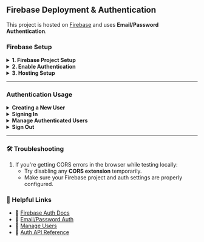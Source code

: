 ## Firebase Deployment & Authentication

This project is hosted on [Firebase](https://firebase.google.com/) and uses **Email/Password Authentication**.

### Firebase Setup

<details>
<summary><strong>1. Firebase Project Setup</strong></summary>

1. Go to [Firebase Console](https://console.firebase.google.com/) and create a new project.
2. Register your web app within the project.
3. Copy the Firebase config object into your project. You’ll usually place this in a `firebase.js` file in your `src/utils` folder.
4. Install Firebase:
   ```bash
   npm install firebase
   ```
5. Initialize Firebase inside `firebase.js`:
   ```js
   import { initializeApp } from "firebase/app";
   import { getAuth } from "firebase/auth";

   const firebaseConfig = {
     apiKey: "YOUR_API_KEY",
     authDomain: "YOUR_AUTH_DOMAIN",
     projectId: "YOUR_PROJECT_ID",
     storageBucket: "YOUR_STORAGE_BUCKET",
     messagingSenderId: "YOUR_MESSAGING_SENDER_ID",
     appId: "YOUR_APP_ID",
   };

   const app = initializeApp(firebaseConfig);
   export const getFirebaseAuth = getAuth(app);
   ```

</details>

<details>
<summary><strong>2. Enable Authentication</strong></summary>

1. In your Firebase console, go to `Build > Authentication > Get Started`.
2. Under **Sign-in method**, enable **Email/Password**.
3. You can refer to [Email/Password Auth - Web Docs](https://firebase.google.com/docs/auth/web/password-auth?authuser=0&hl=en).

</details>

<details>
<summary><strong>3. Hosting Setup</strong></summary>

In your terminal, run the following:

```bash
firebase login
firebase init
```

During the setup:

- Select **Hosting: Configure files for Firebase Hosting...**
- Choose **Use an existing project** and select your Firebase project.
- Set `build` as the public directory.
- When asked `Configure as a single-page app?` → Choose **No**
- Set up GitHub deploys? → Choose **No**

This will generate `firebase.json`, `.firebaserc`, etc.

To deploy your app:

```bash
npm run build
firebase deploy
```

Your app will be hosted, and you'll get a live Firebase URL!

</details>

---

### Authentication Usage

<details>
<summary><strong>Creating a New User</strong></summary>

Firebase provides an API to [Create a password-based account:](https://firebase.google.com/docs/auth/web/password-auth?authuser=0&hl=en#create_a_password-based_account)

```js
import { createUserWithEmailAndPassword } from "firebase/auth";

createUserWithEmailAndPassword(getFirebaseAuth, email, password)
  .then((userCredential) => {
    const user = userCredential.user;
    console.log('User signed up:', user);
  })
  .catch((error) => {
    console.error(error.message);
  });
```

</details>

<details>
<summary><strong>Signing In</strong></summary>

Firebase provides an API to [Sign in a user with an email address and password](https://firebase.google.com/docs/auth/web/password-auth?authuser=0&hl=en#create_a_password-based_account)
```js
import { signInWithEmailAndPassword } from "firebase/auth";

signInWithEmailAndPassword(getFirebaseAuth, email, password)
  .then((userCredential) => {
    const user = userCredential.user;
    console.log('User signed in:', user);
  })
  .catch((error) => {
    console.error(error.message);
  });
```

</details>

<details>
<summary><strong>Manage Authenticated Users</strong></summary>

1. To get the current user:     
  You can also get the currently signed-in user by using the currentUser property. If a user isn't signed in, currentUser is null:  
    ```js
    const user = getFirebaseAuth.currentUser;
    ```

2. To update user profile (e.g., set display name): [Update a user's profile](https://firebase.google.com/docs/auth/web/manage-users?hl=en&authuser=0#update_a_users_profile)
   ```js
   import { updateProfile } from "firebase/auth";

   updateProfile(getFirebaseAuth.currentUser, {
     displayName: "Your Name"
   });
   ```

3. Track user auth status using onAuthStateChanged: 
    - This runs whenever the user's sign-in state changes (sign in/sign out). Firebase provides api to [Get the currently signed-in user](https://firebase.google.com/docs/auth/web/manage-users?hl=en&authuser=0#get_the_currently_signed-in_user)      
    - onAuthStateChanged returns an unsubscribe function. This function can be called to detach the listener when your component unmounts or you no longer need it — super useful to avoid memory leaks in React apps, prevents duplicate listeners, Keeps your app performance clean and reactive.       
    ```js
    import { useEffect } from "react";
    import { onAuthStateChanged } from "firebase/auth";
    import { getFirebaseAuth } from "../utils/firebase"; // Your firebase setup file

    useEffect(() => {
      const unsubscribe = onAuthStateChanged(getFirebaseAuth, (user) => {
        if (user) {
          console.log("User logged in:", user);
        } else {
          console.log("User logged out");
        }
      });

      // 👇 Clean up the listener when the component unmounts
      return () => unsubscribe();
    }, []);
    ```
    - What unsubscribe does: It sets isUnsubscribed flag true internally, so Firebase knows not to trigger the callback anymore.
      ```js
      () => {
          isUnsubscribed = true;
          unsubscribe();
        }
    ```
More: [Firebase Manage Users](https://firebase.google.com/docs/auth/web/manage-users)

</details>


<details>
<summary><strong>Sign Out</strong></summary>

Docs: [Sign Out](https://firebase.google.com/docs/auth/web/password-auth?hl=en&authuser=0#next_steps)

```js
import { signOut } from "firebase/auth";

signOut(getFirebaseAuth)
  .then(() => {
    console.log('Signed out');
  })
  .catch((error) => {
    console.error(error.message);
  });
```
</details>

---

### 🛠️ Troubleshooting 
1. If you're getting CORS errors in the browser while testing locally:
    - Try disabling any **CORS extension** temporarily.
    - Make sure your Firebase project and auth settings are properly configured.

</details>


### 🔗 Helpful Links

- 🔐 [Firebase Auth Docs](https://firebase.google.com/docs/auth)
- 📘 [Email/Password Auth](https://firebase.google.com/docs/auth/web/password-auth?authuser=0&hl=en)
- 📘 [Manage Users](https://firebase.google.com/docs/auth/web/manage-users?hl=en&authuser=0)
- 📘 [Auth API Reference](https://firebase.google.com/docs/reference/js/auth?hl=en&authuser=0)
